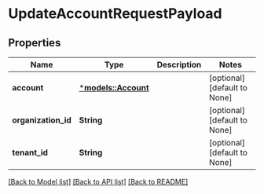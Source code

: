 # UpdateAccountRequestPayload

## Properties
Name | Type | Description | Notes
------------ | ------------- | ------------- | -------------
**account** | [***models::Account**](Account.md) |  | [optional] [default to None]
**organization_id** | **String** |  | [optional] [default to None]
**tenant_id** | **String** |  | [optional] [default to None]

[[Back to Model list]](../README.md#documentation-for-models) [[Back to API list]](../README.md#documentation-for-api-endpoints) [[Back to README]](../README.md)


